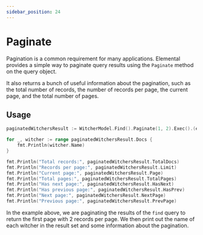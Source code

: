 ```yaml
---
sidebar_position: 24
---
```


# Paginate

Pagination is a common requirement for many applications. Elemental provides a simple way to paginate query results using the `Paginate` method on the query object.

It also returns a bunch of useful information about the pagination, such as the total number of records, the number of records per page, the current page, and the total number of pages.

## Usage

```go
paginatedWitchersResult := WitcherModel.Find().Paginate(1, 2).Exec().(elemental.PaginateResult[Witcher])

for _, witcher := range paginatedWitchersResult.Docs {
    fmt.Println(witcher.Name)
}

fmt.Println("Total records:", paginatedWitchersResult.TotalDocs)
fmt.Println("Records per page:", paginatedWitchersResult.Limit)
fmt.Println("Current page:", paginatedWitchersResult.Page)
fmt.Println("Total pages:", paginatedWitchersResult.TotalPages)
fmt.Println("Has next page:", paginatedWitchersResult.HasNext)
fmt.Println("Has previous page:", paginatedWitchersResult.HasPrev)
fmt.Println("Next page:", paginatedWitchersResult.NextPage)
fmt.Println("Previous page:", paginatedWitchersResult.PrevPage)
```

In the example above, we are paginating the results of the `find` query to return the first page with 2 records per page. We then print out the name of each witcher in the result set and some information about the pagination.
